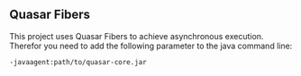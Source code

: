 ## Quasar Fibers

This project uses Quasar Fibers to achieve asynchronous execution. Therefor you need to add the following parameter to the java command line:

```
-javaagent:path/to/quasar-core.jar
```
